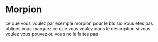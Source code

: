# Morpion
ce que vous voulez par exemple morpion pour le bts sio vous etes pas obligés vous marquez ce que vous voulez dans le description si vous voulez vous pouvez ou vous ne le faites pas

